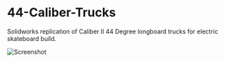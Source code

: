 # 44-Caliber-Trucks
Solidworks replication of Caliber II 44 Degree longboard trucks for electric skateboard build.

![Screenshot](https://cdn.daddiesboardshop.com/media/catalog/product/cache/1/image/9df78eab33525d08d6e5fb8d27136e95/c/a/caliber-ii-2-44-longboard-trucks-raw.1496781558.jpg)
